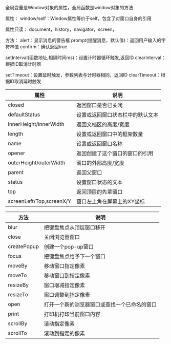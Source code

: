 全局变量是Window对象的属性，全局函数是window对象的方法

属性：
window/self：Window属性等价于self，包含了对窗口自身的引用

属性只读：
document，history，navigator，screen，

方法：
alert：显示消息的警告框
prompt(提醒消息，默认值)：返回用户输入的字符串值
confirm：确认返回true

setInterval(函数地址,相隔时间ms)：设置计时器循环触发,返回ID
clearInterval：根据ID取消计时器

setTimeout：设置延时触发，参数列表与计时器相同，返回ID
clearTimeout：根据ID取消延时触发


| 属性                       | 说明               |
| ------------------------ | ---------------- |
| closed                   | 返回窗口是否已关闭        |
| defaultStatus            | 设置或返回窗口状态栏中的默认文本 |
| innerHeight/innerWidth   | 返回文档区的高度/宽度      |
| length                   | 设置或返回窗口中的框架数量    |
| name                     | 设置或返回窗口名称        |
| opener                   | 返回创建了这个窗口的窗口的引用  |
| outerHeight/outerWidth   | 窗口的外部高度/宽度       |
| parent                   | 返回父窗口            |
| status                   | 设置窗口状态的文本        |
| top                      | 返回顶层的先辈窗口        |
| screenLeft/Top,screenX/Y | 窗口左上角在屏幕上的XY坐标   |


| 方法          | 说明                     |
| ----------- | ---------------------- |
| blur        | 把键盘焦点从顶层窗口移开           |
| close       | 关闭浏览器窗口                |
| createPopup | 创建一个pop-up窗口           |
| focus       | 把键盘焦点给予下一个窗口           |
| moveBy      | 移动窗口指定像素               |
| moveTo      | 移动窗口到指定像素              |
| resizeBy    | 窗口增减指定像素               |
| resizeTo    | 窗口调整到指定像素              |
| open        | 打开一个新的浏览器窗口或查找一个已命名的窗口 |
| print       | 打印机打印当前窗口内容            |
| scrollBy    | 滚动指定像素                 |
| scrollTo    | 滚动到指定的像素               |


